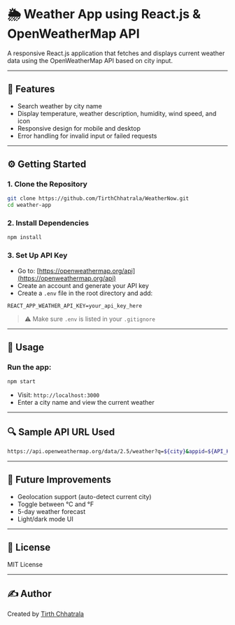 # 🌦️ Weather App using React.js & OpenWeatherMap API

A responsive React.js application that fetches and displays current weather data using the OpenWeatherMap API based on city input.

---

## 📌 Features

- Search weather by city name
- Display temperature, weather description, humidity, wind speed, and icon
- Responsive design for mobile and desktop
- Error handling for invalid input or failed requests

---

## ⚙️ Getting Started

### 1. Clone the Repository

```bash
git clone https://github.com/TirthChhatrala/WeatherNow.git
cd weather-app
````

### 2. Install Dependencies

```bash
npm install
```

### 3. Set Up API Key

* Go to: [https://openweathermap.org/api](https://openweathermap.org/api)
* Create an account and generate your API key
* Create a `.env` file in the root directory and add:

```
REACT_APP_WEATHER_API_KEY=your_api_key_here
```

> ⚠️ Make sure `.env` is listed in your `.gitignore`

---

## 🧠 Usage

### Run the app:

```bash
npm start
```

* Visit: `http://localhost:3000`
* Enter a city name and view the current weather

---

## 🔍 Sample API URL Used

```bash
https://api.openweathermap.org/data/2.5/weather?q=${city}&appid=${API_KEY}&units=metric
```

---

## 🚀 Future Improvements

* Geolocation support (auto-detect current city)
* Toggle between °C and °F
* 5-day weather forecast
* Light/dark mode UI

---

## 📄 License

MIT License

---

## ✍️ Author

Created by [Tirth Chhatrala](https://github.com/TirthChhatrala)

